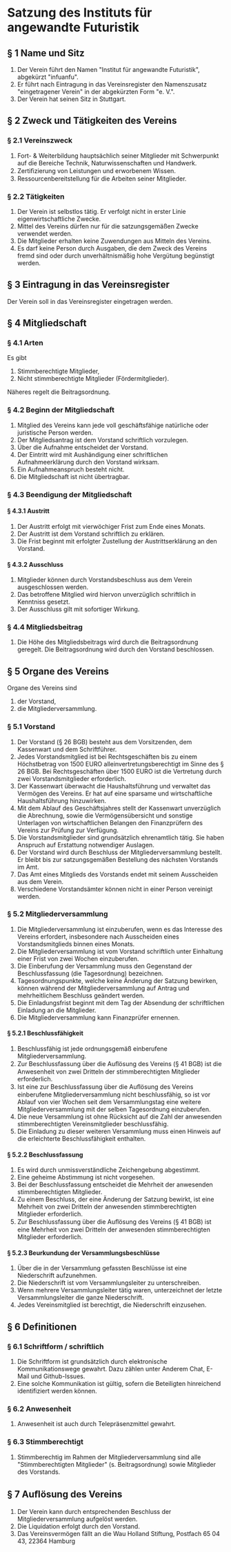 # Satzung des Instituts für angewandte Futuristik

## § 1 Name und Sitz
1. Der Verein führt den Namen "Institut für angewandte Futuristik", abgekürzt "infuanfu".
1. Er führt nach Eintragung in das Vereinsregister den Namenszusatz "eingetragener Verein" in der abgekürzten Form "e. V.".
1. Der Verein hat seinen Sitz in Stuttgart.

## § 2 Zweck und Tätigkeiten des Vereins
### § 2.1 Vereinszweck
1. Fort- & Weiterbildung hauptsächlich seiner Mitglieder mit Schwerpunkt auf die Bereiche Technik, Naturwissenschaften und Handwerk.
1. Zertiﬁzierung von Leistungen und erworbenem Wissen.
1. Ressourcenbereitstellung für die Arbeiten seiner Mitglieder.

### § 2.2 Tätigkeiten
1. Der Verein ist selbstlos tätig. Er verfolgt nicht in erster Linie eigenwirtschaftliche Zwecke.
1. Mittel des Vereins dürfen nur für die satzungsgemäßen Zwecke verwendet werden.
1. Die Mitglieder erhalten keine Zuwendungen aus Mitteln des Vereins.
1. Es darf keine Person durch Ausgaben, die dem Zweck des Vereins fremd sind oder durch unverhältnismäßig hohe Vergütung begünstigt werden.

## § 3 Eintragung in das Vereinsregister
Der Verein soll in das Vereinsregister eingetragen werden.

## § 4 Mitgliedschaft
### § 4.1 Arten
Es gibt

1. Stimmberechtigte Mitglieder,
1. Nicht stimmberechtigte Mitglieder (Fördermitglieder).

Näheres regelt die Beitragsordnung.

### § 4.2 Beginn der Mitgliedschaft
1. Mitglied des Vereins kann jede voll geschäftsfähige natürliche oder juristische Person werden.
1. Der Mitgliedsantrag ist dem Vorstand schriftlich vorzulegen.
1. Über die Aufnahme entscheidet der Vorstand.
1. Der Eintritt wird mit Aushändigung einer schriftlichen Aufnahmeerklärung durch den Vorstand wirksam. 
1. Ein Aufnahmeanspruch besteht nicht.
1. Die Mitgliedschaft ist nicht übertragbar.

### § 4.3 Beendigung der Mitgliedschaft
#### § 4.3.1 Austritt
1. Der Austritt erfolgt mit vierwöchiger Frist zum Ende eines Monats.
1. Der Austritt ist dem Vorstand schriftlich zu erklären.
1. Die Frist beginnt mit erfolgter Zustellung der Austrittserklärung an den Vorstand.

#### § 4.3.2 Ausschluss
1. Mitglieder können durch Vorstandsbeschluss aus dem Verein ausgeschlossen werden.
1. Das betroffene Mitglied wird hiervon unverzüglich schriftlich in Kenntniss gesetzt.
1. Der Ausschluss gilt mit sofortiger Wirkung.

### § 4.4 Mitgliedsbeitrag
1. Die Höhe des Mitgliedsbeitrags wird durch die Beitragsordnung geregelt. Die Beitragsordnung wird durch den Vorstand beschlossen.

## § 5 Organe des Vereins
Organe des Vereins sind

1. der Vorstand,
1. die Mitgliederversammlung.

### § 5.1 Vorstand
1. Der Vorstand (§ 26 BGB) besteht aus dem Vorsitzenden, dem Kassenwart und dem Schriftführer.
1. Jedes Vorstandsmitglied ist bei Rechtsgeschäften bis zu einem Höchstbetrag von 1500 EURO alleinvertretungsberechtigt im Sinne des § 26 BGB. Bei Rechtsgeschäften über 1500 EURO ist die Vertretung durch zwei Vorstandsmitglieder erforderlich.
1. Der Kassenwart überwacht die Haushaltsführung und verwaltet das Vermögen des Vereins. Er hat auf eine sparsame und wirtschaftliche Haushaltsführung hinzuwirken.
1. Mit dem Ablauf des Geschäftsjahres stellt der Kassenwart unverzüglich die Abrechnung, sowie die Vermögensübersicht und sonstige Unterlagen von wirtschaftlichen Belangen den Finanzprüfern des Vereins zur Prüfung zur Verfügung.
1. Die Vorstandsmitglieder sind grundsätzlich ehrenamtlich tätig. Sie haben Anspruch auf Erstattung notwendiger Auslagen.
1. Der Vorstand wird durch Beschluss der Mitgliederversammlung bestellt. Er bleibt bis zur satzungsgemäßen Bestellung des nächsten Vorstands im Amt.
1. Das Amt eines Mitglieds des Vorstands endet mit seinem Ausscheiden aus dem Verein.
1. Verschiedene Vorstandsämter können nicht in einer Person vereinigt werden.

### § 5.2 Mitgliederversammlung
1. Die Mitgliederversammlung ist einzuberufen, wenn es das Interesse des Vereins erfordert, insbesondere nach Ausscheiden eines Vorstandsmitglieds binnen eines Monats.
1. Die Mitgliederversammlung ist vom Vorstand schriftlich unter Einhaltung einer Frist von zwei Wochen einzuberufen.
1. Die Einberufung der Versammlung muss den Gegenstand der Beschlussfassung (die Tagesordnung) bezeichnen.
1. Tagesordnungspunkte, welche keine Änderung der Satzung bewirken, können während der Mitgliederversammlung auf Antrag und mehrheitlichem Beschluss geändert werden.
1. Die Einladungsfrist beginnt mit dem Tag der Absendung der schriftlichen Einladung an die Mitglieder.
1. Die Mitgliederversammlung kann Finanzprüfer ernennen.

#### § 5.2.1 Beschlussfähigkeit
1. Beschlussfähig ist jede ordnungsgemäß einberufene Mitgliederversammlung.
1. Zur Beschlussfassung über die Auﬂösung des Vereins (§ 41 BGB) ist die Anwesenheit von zwei Dritteln der stimmberechtigten Mitglieder erforderlich.
1. Ist eine zur Beschlussfassung über die Auﬂösung des Vereins einberufene Mitgliederversammlung nicht beschlussfähig, so ist vor
Ablauf von vier Wochen seit dem Versammlungstag eine weitere Mitgliederversammlung mit der selben Tagesordnung einzuberufen.
1. Die neue Versammlung ist ohne Rücksicht auf die Zahl der anwesenden stimmberechtigten Vereinsmitglieder beschlussfähig.
1. Die Einladung zu dieser weiteren Versammlung muss einen Hinweis auf die erleichterte Beschlussfähigkeit enthalten.

#### § 5.2.2 Beschlussfassung
1. Es wird durch unmissverständliche Zeichengebung abgestimmt.
1. Eine geheime Abstimmung ist nicht vorgesehen.
1. Bei der Beschlussfassung entscheidet die Mehrheit der anwesenden stimmberechtigten Mitglieder.
1. Zu einem Beschluss, der eine Änderung der Satzung bewirkt, ist eine Mehrheit von zwei Dritteln der anwesenden stimmberechtigten Mitglieder erforderlich.
1. Zur Beschlussfassung über die Auﬂösung des Vereins (§ 41 BGB) ist eine Mehrheit von zwei Dritteln der anwesenden stimmberechtigten Mitglieder erforderlich.

#### § 5.2.3 Beurkundung der Versammlungsbeschlüsse
1. Über die in der Versammlung gefassten Beschlüsse ist eine Niederschrift aufzunehmen.
1. Die Niederschrift ist vom Versammlungsleiter zu unterschreiben.
1. Wenn mehrere Versammlungsleiter tätig waren, unterzeichnet der letzte Versammlungsleiter die ganze Niederschrift.
1. Jedes Vereinsmitglied ist berechtigt, die Niederschrift einzusehen.

## § 6 Definitionen
### § 6.1 Schriftform / schriftlich
1. Die Schriftform ist grundsätzlich durch elektronische Kommunikationswege gewahrt. Dazu zählen unter Anderem Chat, E-Mail und Github-Issues.
1. Eine solche Kommunikation ist gültig, sofern die Beteiligten hinreichend identifiziert werden können.

### § 6.2 Anwesenheit
1. Anwesenheit ist auch durch Telepräsenzmittel gewahrt.

### § 6.3 Stimmberechtigt
1. Stimmberechtig im Rahmen der Mitgliederversammlung sind alle "Stimmberechtigten Mitglieder" (s. Beitragsordnung) sowie Mitglieder des Vorstands.

## § 7 Auﬂösung des Vereins
1. Der Verein kann durch entsprechenden Beschluss der Mitgliederversammlung aufgelöst werden.
1. Die Liquidation erfolgt durch den Vorstand.
1. Das Vereinsvermögen fällt an die Wau Holland Stiftung, Postfach 65 04 43, 22364 Hamburg
